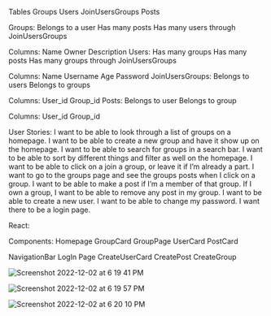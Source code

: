 Tables
Groups
Users
JoinUsersGroups
Posts


Groups:
Belongs to a user
Has many posts
Has many users through JoinUsersGroups

Columns:
Name
Owner
Description
Users:
Has many groups
Has many posts
Has many groups through JoinUsersGroups

Columns:
Name
Username
Age
Password
JoinUsersGroups:
Belongs to users
Belongs to groups

Columns:
User_id
Group_id
Posts:
Belongs to user
Belongs to group

Columns:
User_id
Group_id


User Stories:
I want to be able to look through a list of groups on a homepage.
I want to be able to create a new group and have it show up on the homepage.
I want to be able to search for groups in a search bar. 
I want to be able to sort by different things and filter as well on the homepage.
I want to be able to click on a join a group, or leave it if I’m already a part.
I want to go to the groups page and see the groups posts when I click on a group.
I want to be able to make a post if I’m a member of that group.
If I own a group, I want to be able to remove any post in my group.
I want to be able to create a new user. I want to be able to change my password.
I want there to be a login page. 

React:

Components:
Homepage
GroupCard
GroupPage
UserCard
PostCard

NavigationBar
LogIn Page
CreateUserCard
CreatePost
CreateGroup

![Screenshot 2022-12-02 at 6 19 41 PM](https://user-images.githubusercontent.com/41603059/205412222-a566385a-faf0-4e4d-a134-2866652311d4.png)


![Screenshot 2022-12-02 at 6 19 57 PM](https://user-images.githubusercontent.com/41603059/205412237-b6ad91d1-d187-4f50-bb80-5f6f4a1daf1b.png)


![Screenshot 2022-12-02 at 6 20 10 PM](https://user-images.githubusercontent.com/41603059/205412248-76d44d6d-7e37-4be9-b64e-c035864604b4.png)

